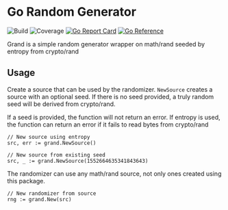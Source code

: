 # Go Random Generator

![Build](https://github.com/soreing/grand/actions/workflows/build_status.yaml/badge.svg)
![Coverage](https://img.shields.io/endpoint?url=https://gist.githubusercontent.com/Soreing/4b6f950f01f3e6e5b9ed17b268664538/raw/grand)
[![Go Report Card](https://goreportcard.com/badge/github.com/Soreing/grand)](https://goreportcard.com/report/github.com/Soreing/grand)
[![Go Reference](https://pkg.go.dev/badge/github.com/Soreing/grand.svg)](https://pkg.go.dev/github.com/Soreing/grand)

Grand is a simple random generator wrapper on math/rand seeded by entropy from crypto/rand

## Usage

Create a source that can be used by the randomizer. `NewSource` creates a source
with an optional seed. If there is no seed provided, a truly random seed will be 
derived from crypto/rand.

If a seed is provided, the function will not return an error. If entropy is used,
the function can return an error if it fails to read bytes from crypto/rand

```golang
// New source using entropy
src, err := grand.NewSource()

// New source from existing seed
src, _ := grand.NewSource(1552664635341843643)
```

The randomizer can use any math/rand source, not only ones created using this
package.

```golang
// New randomizer from source
rng := grand.New(src)
```
